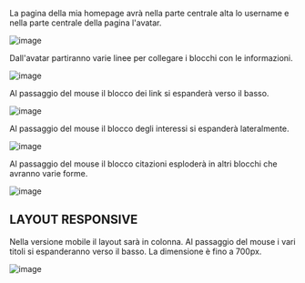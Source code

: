 La pagina della mia homepage avrà nella parte centrale alta lo username e nella parte centrale della pagina l'avatar.

![image](https://github.com/laPhoenixRising/homepage/assets/56075917/8fb20ed7-723d-4876-bb35-92b615ad3ccc)

Dall'avatar partiranno varie linee per collegare i blocchi con le informazioni.

![image](https://github.com/laPhoenixRising/homepage/assets/56075917/fcfcc8ae-7728-4a1c-8676-b37f73945d88)

Al passaggio del mouse il blocco dei link si espanderà verso il basso.

![image](https://github.com/laPhoenixRising/homepage/assets/56075917/816ff2e5-f07f-41e2-b9e0-5880889260e6)

Al passaggio del mouse il blocco degli interessi si espanderà lateralmente.

![image](https://github.com/laPhoenixRising/homepage/assets/56075917/64cd07f9-2c79-4c85-971e-9491b9539c59)

Al passaggio del mouse il blocco citazioni esploderà in altri blocchi che avranno varie forme.

![image](https://github.com/laPhoenixRising/homepage/assets/56075917/b1ac9a6f-fb6c-4cc8-aac2-1a784bce1b5b)

## LAYOUT RESPONSIVE

Nella versione mobile il layout sarà in colonna. Al passaggio del mouse i vari titoli si espanderanno verso il basso. La dimensione è fino a 700px.

![image](https://github.com/laPhoenixRising/laPhoenixRising.github.io/assets/56075917/8b3c7fa3-5aea-4e96-a63b-77c48f802610)




